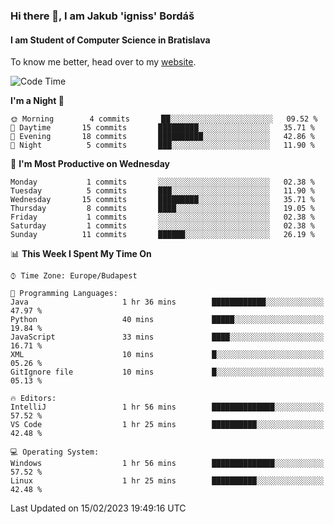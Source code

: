 ### Hi there 👋, I am Jakub 'igniss' Bordáš

#### I am Student of Computer Science in Bratislava
To know me better, head over to my [website](https://bordas.sk).


<!--START_SECTION:waka-->
![Code Time](http://img.shields.io/badge/Code%20Time-1%2C039%20hrs%2054%20mins-blue)

**I'm a Night 🦉** 

```text
🌞 Morning        4 commits       ██░░░░░░░░░░░░░░░░░░░░░░░   09.52 % 
🌆 Daytime       15 commits       █████████░░░░░░░░░░░░░░░░   35.71 % 
🌃 Evening       18 commits       ██████████░░░░░░░░░░░░░░░   42.86 % 
🌙 Night          5 commits       ███░░░░░░░░░░░░░░░░░░░░░░   11.90 % 

```
📅 **I'm Most Productive on Wednesday** 

```text
Monday           1 commits       ░░░░░░░░░░░░░░░░░░░░░░░░░   02.38 % 
Tuesday          5 commits       ███░░░░░░░░░░░░░░░░░░░░░░   11.90 % 
Wednesday       15 commits       █████████░░░░░░░░░░░░░░░░   35.71 % 
Thursday         8 commits       ████░░░░░░░░░░░░░░░░░░░░░   19.05 % 
Friday           1 commits       ░░░░░░░░░░░░░░░░░░░░░░░░░   02.38 % 
Saturday         1 commits       ░░░░░░░░░░░░░░░░░░░░░░░░░   02.38 % 
Sunday          11 commits       ██████░░░░░░░░░░░░░░░░░░░   26.19 % 

```


📊 **This Week I Spent My Time On** 

```text
⌚︎ Time Zone: Europe/Budapest

💬 Programming Languages: 
Java                     1 hr 36 mins        ████████████░░░░░░░░░░░░░   47.97 % 
Python                   40 mins             █████░░░░░░░░░░░░░░░░░░░░   19.84 % 
JavaScript               33 mins             ████░░░░░░░░░░░░░░░░░░░░░   16.71 % 
XML                      10 mins             █░░░░░░░░░░░░░░░░░░░░░░░░   05.26 % 
GitIgnore file           10 mins             █░░░░░░░░░░░░░░░░░░░░░░░░   05.13 % 

🔥 Editors: 
IntelliJ                 1 hr 56 mins        ██████████████░░░░░░░░░░░   57.52 % 
VS Code                  1 hr 25 mins        ██████████░░░░░░░░░░░░░░░   42.48 % 

💻 Operating System: 
Windows                  1 hr 56 mins        ██████████████░░░░░░░░░░░   57.52 % 
Linux                    1 hr 25 mins        ██████████░░░░░░░░░░░░░░░   42.48 % 

```


 Last Updated on 15/02/2023 19:49:16 UTC
<!--END_SECTION:waka-->
